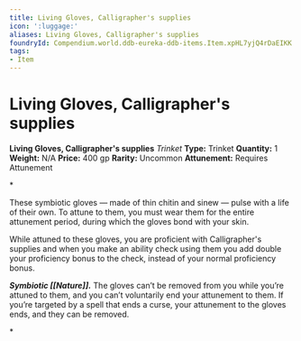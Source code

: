 ```yaml
---
title: Living Gloves, Calligrapher's supplies
icon: ':luggage:'
aliases: Living Gloves, Calligrapher's supplies
foundryId: Compendium.world.ddb-eureka-ddb-items.Item.xpHL7yjQ4rDaEIKK
tags:
- Item
---
```


# Living Gloves, Calligrapher's supplies

**Living Gloves, Calligrapher's supplies**
_Trinket_
**Type:** Trinket
**Quantity:** 1
**Weight:** N/A
**Price:** 400 gp
**Rarity:** Uncommon
**Attunement:** Requires Attunement

*<p>These symbiotic gloves — made of thin chitin and sinew — pulse with a life of their own. To attune to them, you must wear them for the entire attunement period, during which the gloves bond with your skin.

While attuned to these gloves, you are proficient with Calligrapher's supplies and when you make an ability check using them you add double your proficiency bonus to the check, instead of your normal proficiency bonus.

***Symbiotic [[Nature]].*** The gloves can’t be removed from you while you’re attuned to them, and you can’t voluntarily end your attunement to them. If you’re targeted by a spell that ends a curse, your attunement to the gloves ends, and they can be removed.</p>*